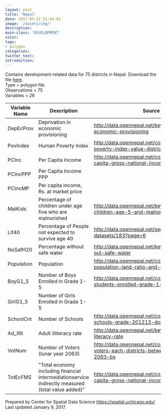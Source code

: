 ```yaml
---
layout: post
title: "Nepal"
date: 2017-05-22 21:43:43
image: '/assets/img/'
description:
main-class: 'DEVELOPMENT'
color:
tags:
- polygon
categories:
twitter_text:
introduction:
---
```

<script>
  var map = L.map('map').setView([28.601151, 84.115914], 6);
  L.tileLayer('https://api.tiles.mapbox.com/v4/{id}/{z}/{x}/{y}.png?access_token=pk.eyJ1IjoibWFwYm94IiwiYSI6ImNpejY4NXVycTA2emYycXBndHRqcmZ3N3gifQ.rJcFIG214AriISLbB6B5aw', { <!--this is the URL for the Nepal Geojson-->
		maxZoom: 18,
		attribution: 'Map data &copy; <a href="http://openstreetmap.org">OpenStreetMap</a> contributors, ' +
			'<a href="http://creativecommons.org/licenses/by-sa/2.0/">CC-BY-SA</a>, ' +
			'Imagery © <a href="http://mapbox.com">Mapbox</a>',
		id: 'mapbox.light'
	}).addTo(map);

  // load GeoJSON from an external file
  // load GeoJSON from an external file
  $.getJSON("../Nepal.geojson",function(data){
    // add GeoJSON layer to the map once the file is loaded
    L.geoJson(data).addTo(map);
  });

</script>

Contains development-related data for 75 districts in Nepal. Download the file [here](https://s3.amazonaws.com/geoda/data/nepal.zip).  
Type = polygon file  
Observations = 75  
Variables = 26

Variable Name | Description | Source
------------- | ------------- |-------
DepEcProv | Deprivation in economic provisioning | http://data.opennepal.net/keywords/deprivation-economic-provisioning
PovIndex | Human Poverty Index | http://data.opennepal.net/content/human-poverty-index-value-districts
PCInc | Per Capita Income | http://data.opennepal.net/content/district-wise-capita-gross-national-income
PCIncPPP | Per Capita Income PPP |
PCIncMP | Per capita income, Rs. at market price | 	
MalKids | Percentage of children under age five who are malnurished	|	http://data.opennepal.net/keywords/percentage-children-age-5-and-malnourished
Lif40	| Percentage of People not expected to survive age 40 |	http://data.opennepal.net/sector-district-datasets/183?page=6
NoSafH20 | Percentage without safe water | http://data.opennepal.net/keywords/percentage-out-safe-water
Population | Population | http://data.opennepal.net/content/district-wise-population-land-ratio-and-population-density
BoyG1_5 | Number of Boys Enrolled in Grade 1-5 | http://data.opennepal.net/content/number-students-enrolled-grade-1-5-201213
GirlG1_5 | Number of Girls Enrolled in Grade 1-5 |
SchoolCnt | Number of Schools | http://data.opennepal.net/content/total-number-schools-grade-201213-dolpa
Ad_Illit | Adult illiteracy rate | http://data.opennepal.net/keywords/adult-literacy-rate
VotNum | Number of Voters (lunar year 2063) | http://data.opennepal.net/content/number-voters-each-districts-between-year-2047-2063-bs
TotEcFMS | "Total economy including financial intermediationservice indirectly measured (total value added)" |	http://data.opennepal.net/content/district-wise-capita-gross-national-income  

Prepared by Center for Spatial Data Science https://spatial.uchicago.edu/  
Last updated January 9, 2017.
